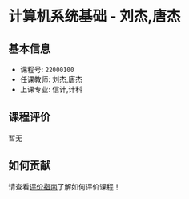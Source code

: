 # 计算机系统基础 - 刘杰,唐杰

## 基本信息

- 课程号: `22000100`
- 任课教师: 刘杰,唐杰
- 上课专业: 信计,计科

## 课程评价

暂无

## 如何贡献

请查看[评价指南](../how-to-comment.md)了解如何评价课程！
